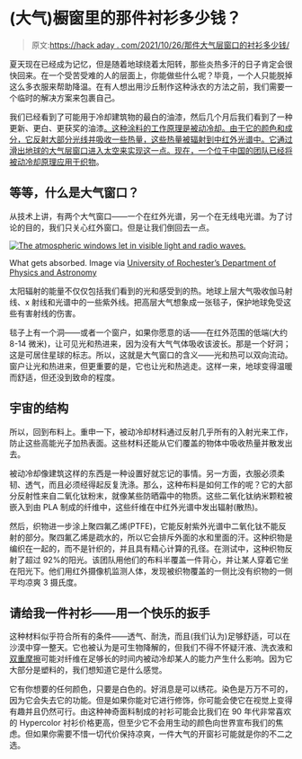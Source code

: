 # (大气)橱窗里的那件衬衫多少钱？

> 原文:[https://hack aday . com/2021/10/26/那件大气层窗口的衬衫多少钱/](https://hackaday.com/2021/10/26/how-much-is-that-shirt-in-the-atmospheric-window/)

夏天现在已经成为记忆，但是随着地球绕着太阳转，那些炎热多汗的日子肯定会很快回来。在一个受苦受难的人的层面上，你能做些什么呢？毕竟，一个人只能脱掉这么多衣服来帮助降温。在有人想出用沙丘制作这种泳衣的方法之前，我们需要一个临时的解决方案来包裹自己。

我们已经看到了可能用于冷却建筑物的最白的油漆，然后几个月后我们看到了一种更新、更白、更获奖的油漆[。这种涂料的工作原理是被动冷却。由于它的颜色和成分，它反射大部分光线并吸收一些热量，这些热量被辐射到中红外光谱中。它通过滑出地球的大气层窗口进入太空来实现这一点。现在，一个位于中国](https://hackaday.com/2021/04/16/new-whitest-paint-might-help-fight-climate-change/)[的团队已经将被动冷却原理应用于织物](https://arstechnica.com/science/2021/07/new-fabric-passively-cools-whatever-its-covering-including-you/)。

## 等等，什么是大气窗口？

从技术上讲，有两个大气窗口——一个在红外光谱，另一个在无线电光谱。为了讨论的目的，我们只关心红外窗口。但是让我们倒回去一点。

[![The atmospheric windows let in visible light and radio waves.](../Images/e49a713305fcbbf80af1ee67a0d73885.png)](https://hackaday.com/wp-content/uploads/2021/10/atmospheric-window.jpg)

What gets absorbed. Image via [University of Rochester’s Department of Physics and Astronomy](https://www.pas.rochester.edu/~blackman/ast104/windows.html)

太阳辐射的能量不仅仅包括我们看到的光和感受到的热。地球上层大气吸收伽马射线、x 射线和光谱中的一些紫外线。把高层大气想象成一张毯子，保护地球免受这些有害射线的伤害。

毯子上有一个洞——或者一个窗户，如果你愿意的话——在红外范围的低端(大约 8-14 微米)，让可见光和热进来，因为没有大气气体吸收该波长。那是一个好洞；这是可居住星球的标志。所以，这就是大气窗口的含义——光和热可以双向流动。窗户让光和热进来，但更重要的是，它也让光和热逃走。这样一来，地球变得温暖而舒适，但还没到致命的程度。

## 宇宙的结构

所以，回到布料上。重申一下，被动冷却材料通过反射几乎所有的入射光来工作，防止这些高能光子加热表面。这些材料还能从它们覆盖的物体中吸收热量并散发出去。

被动冷却像建筑这样的东西是一种设置好就忘记的事情。另一方面，衣服必须柔韧、透气，而且必须经得起反复洗涤。那么，这种布料是如何工作的呢？它的大部分反射性来自二氧化钛粉末，就像某些防晒霜中的物质。这些二氧化钛纳米颗粒被嵌入到由 PLA 制成的纤维中，这些纤维在中红外光谱中发出辐射(散热)。

然后，织物进一步涂上聚四氟乙烯(PTFE)，它能反射紫外光谱中二氧化钛不能反射的部分。聚四氟乙烯是疏水的，所以它会排斥外面的水和里面的汗。这种织物是编织在一起的，而不是针织的，并且具有精心计算的孔径。在测试中，这种织物反射了超过 92%的阳光。该团队用他们的布料半覆盖一件背心，并让某人穿着它坐在阳光下。他们用红外摄像机监测人体，发现被织物覆盖的一侧比没有织物的一侧平均凉爽 3 摄氏度。

## 请给我一件衬衫——用一个快乐的扳手

这种材料似乎符合所有的条件——透气、耐洗，而且(我们认为)足够舒适，可以在沙漠中穿一整天。它也被认为是可生物降解的，但我们不得不怀疑汗液、洗衣液和[双重摩擦](https://www.greenhousefabrics.com/blog/what-are-double-rubs)可能对纤维在足够长的时间内被动冷却某人的能力产生什么影响。因为它大部分是塑料的，我们想知道它是什么感觉。

它有你想要的任何颜色，只要是白色的。好消息是可以绣花。染色是万万不可的，因为它会失去它的功能。但是如果你能对它进行修饰，你可能会使它在视觉上变得有趣并且仍然可行。由这种神奇面料制成的衬衫可能会比我们在 90 年代非常喜欢的 Hypercolor 衬衫价格更高，但至少它不会用生动的颜色向世界宣布我们的焦虑。但如果你需要不惜一切代价保持凉爽，一件大气的开窗衫可能就是你的不二之选。